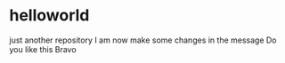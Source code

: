 # helloworld
just another repository
I am now make some changes in the message
Do you like this
Bravo
